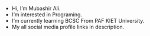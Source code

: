 - Hi, I’m Mubashir Ali.
- I’m interested in Programing.
- I’m currently learning BCSC From PAF KIET University.
- My all social media profile links in description.
